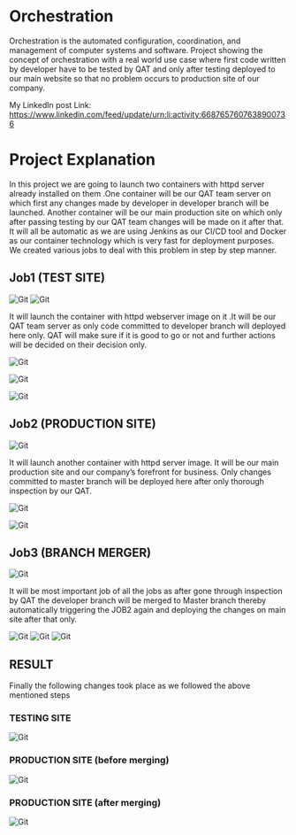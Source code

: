 # Orchestration
Orchestration is the automated configuration, coordination, and management of computer systems and software.
Project showing the concept of orchestration with a real world use case where first code written by developer have to be tested by QAT and only after testing deployed to our main website so that no problem occurs to production site of our company.

My LinkedIn post Link: https://www.linkedin.com/feed/update/urn:li:activity:6687657607638900736 

# Project Explanation
In this project we are going to launch two containers with httpd server already installed on them .One container will be our QAT team server on which first any changes made by developer in developer branch will be launched. Another container will be our main production site on which only after passing testing by our QAT team changes will be made on it after that. It will all be automatic as we are using Jenkins as our CI/CD  tool and Docker as our container technology which is very fast for deployment purposes.
We created various jobs to deal with this problem in step by step manner.

## Job1 (TEST SITE)
![Git](Screenshots/4.PNG)
![Git](Screenshots/Capture.PNG)

It will launch the container with httpd webserver image on it .It will be our QAT team server as only code committed to developer branch will deployed here only. QAT will make sure if it is good to go or not and further actions will be decided on their decision only.

![Git](Screenshots/10.PNG)

![Git](Screenshots/11.PNG)

![Git](Screenshots/5.PNG)

## Job2 (PRODUCTION SITE)
![Git](Screenshots/6.PNG)

It will launch another container with httpd server image. It will be our main production site and our company’s forefront for business. Only changes committed to master branch will be deployed here after only  thorough  inspection by our QAT.

![Git](Screenshots/12.PNG)

![Git](Screenshots/7.PNG)

## Job3 (BRANCH MERGER)
![Git](Screenshots/8.PNG)

It will be most important job of all the jobs as after gone through inspection by QAT the developer branch will be merged to Master branch thereby automatically triggering the JOB2 again and deploying the changes on main site after that only.

![Git](Screenshots/13.PNG)
![Git](Screenshots/14.PNG)
![Git](Screenshots/9.PNG)

## RESULT
Finally the following changes took place as we followed the above mentioned steps
### TESTING SITE
![Git](Screenshots/1.PNG)
### PRODUCTION SITE (before merging)
![Git](Screenshots/2.PNG)
### PRODUCTION SITE (after merging)
![Git](Screenshots/3.PNG)


